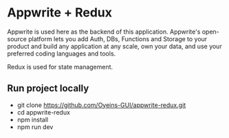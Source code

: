 # Appwrite + Redux

Appwrite is used here as the backend of this application. Appwrite's open-source platform lets you add Auth, DBs, Functions and Storage to your product and build any application at any scale, own your data, and use your preferred coding languages and tools.

Redux is used for state management.

## Run project locally

-  git clone https://github.com/Oyeins-GUI/appwrite-redux.git
-  cd appwrite-redux
-  npm install
-  npm run dev
